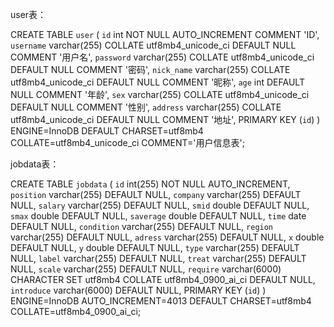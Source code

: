 user表：

CREATE TABLE `user` (
  `id` int NOT NULL AUTO_INCREMENT COMMENT 'ID',
  `username` varchar(255) COLLATE utf8mb4_unicode_ci DEFAULT NULL COMMENT '用户名',
  `password` varchar(255) COLLATE utf8mb4_unicode_ci DEFAULT NULL COMMENT '密码',
  `nick_name` varchar(255) COLLATE utf8mb4_unicode_ci DEFAULT NULL COMMENT '昵称',
  `age` int DEFAULT NULL COMMENT '年龄',
  `sex` varchar(255) COLLATE utf8mb4_unicode_ci DEFAULT NULL COMMENT '性别',
  `address` varchar(255) COLLATE utf8mb4_unicode_ci DEFAULT NULL COMMENT '地址',
  PRIMARY KEY (`id`)
) ENGINE=InnoDB DEFAULT CHARSET=utf8mb4 COLLATE=utf8mb4_unicode_ci COMMENT='用户信息表';

jobdata表：

CREATE TABLE `jobdata` (
`id` int(255) NOT NULL AUTO_INCREMENT,
`position` varchar(255) DEFAULT NULL,
`company` varchar(255) DEFAULT NULL,
`salary` varchar(255) DEFAULT NULL,
`smid` double DEFAULT NULL,
`smax` double DEFAULT NULL,
`saverage` double DEFAULT NULL,
`time` date DEFAULT NULL,
`condition` varchar(255) DEFAULT NULL,
`region` varchar(255) DEFAULT NULL,
`adress` varchar(255) DEFAULT NULL,
`x` double DEFAULT NULL,
`y` double DEFAULT NULL,
`type` varchar(255) DEFAULT NULL,
`label` varchar(255) DEFAULT NULL,
`treat` varchar(255) DEFAULT NULL,
`scale` varchar(255) DEFAULT NULL,
`require` varchar(6000) CHARACTER SET utf8mb4 COLLATE utf8mb4_0900_ai_ci DEFAULT NULL,
`introduce` varchar(6000) DEFAULT NULL,
PRIMARY KEY (`id`)
) ENGINE=InnoDB AUTO_INCREMENT=4013 DEFAULT CHARSET=utf8mb4 COLLATE=utf8mb4_0900_ai_ci;